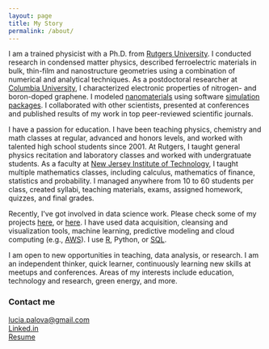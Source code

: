 ```yaml
---
layout: page
title: My Story
permalink: /about/
---
```


I am a trained physicist with a Ph.D. from [Rutgers University](http://www.physics.rutgers.edu/). I conducted research in condensed matter physics, described ferroelectric materials in bulk, thin-film and nanostructure geometries using a combination of numerical and analytical techniques. 
As a postdoctoral researcher at [Columbia University](http://www.columbia.edu/), 
I characterized electronic properties of nitrogen- and boron-doped graphene.
I modeled [nanomaterials](http://science.sciencemag.org/content/333/6045/999.abstract) using software [simulation](https://www.vasp.at/) [packages](http://www.quantum-espresso.org/). I collaborated with other scientists, presented at conferences and published results of my work in top peer-reviewed scientific journals.

I have a passion for education. I have been teaching physics, chemistry and math classes at regular, advanced and honors levels, and worked with talented high school students since 2001. 
At Rutgers, I taught general physics recitation and laboratory classes and worked with undergratuate students. 
As a faculty at [New Jersey Institute of Technology](http://math.njit.edu/), 
I taught multiple mathematics classes, including calculus, mathematics of finance, statistics and probability. 
I managed anywhere from 10 to 60 students per class, created syllabi, 
teaching materials, exams, assigned homework, quizzes, and final grades.

Recently, I've got involved in data science work. Please check some of my projects [here](http://lpalova.github.io/), or 
[here](https://github.com/lpalova). I have used
data acquisition, cleansing and visualization tools, 
machine learning, predictive modeling and 
cloud computing (e.g., [AWS](https://aws.amazon.com/)).
I use [R](https://www.coursera.org/account/accomplishments/specialization/certificate/LL4BR8M6KAGX), 
Python, or
[SQL](https://prod-cert-bucket.s3.amazonaws.com/downloads/887f1902d7c941cda709f846f642f8e8/Statement.pdf).

I am open to new opportunities in teaching, data analysis, or research. 
I am an independent thinker, quick learner, continuously learning new skills at meetups and conferences.
Areas of my interests include education, technology and research, green energy, and more.

### Contact me

[lucia.palova@gmail.com](mailto:email@domain.com)   
[Linked.in](https://www.linkedin.com/in/luciapalova)  
[Resume](/Resume_Lucia_Palova.pdf) 
